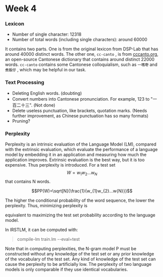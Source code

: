 # Week 4

### Lexicon

* Number of single character: 12318
* Number of total words \(including single characters\): around 60000

It contains two parts. One is from the original lexicon from DSP-Lab that has around 40000 distinct words. The other one, `cc-canto` , is from [cccanto.org](/cccanto.org), an open-source Cantonese dictionary that contains around distinct 22000 words. `cc-canto` contains some Cantonese colloquialism, such as `一嚿嘢` and `煮飯仔` , which may be helpful in our task.

### Text Processing

* Deleting English words. \(doubting\)
* Convert numbers into Cantonese pronunciation. For example, 123 to "一百二十三". \(Not done\)
* Delete useless punctuation, like brackets, quotation marks. \(Needs further improvement, as Chinese punctuation has so many formats\)
* Pruning?

### Perplexity

Perplexity is an intrinsic evaluation of the Language Model \(LM\), compared with the extrinsic evaluation, which evaluate the performance of a language model by embedding it in an application and measuring how much the application improves. Extrinsic evaluation is the best way, but it is too expensive. Thus perplexity is introduced. For a test set $$W=w_{1}w_{2}...w_{N}$$ that contains N words.

$$PP(W)=\sqrt[N]{\frac{1}{w_{1}w_{2}...w{N}}}$$

The higher the conditional probability of the word sequence, the lower the perplexity. Thus, minimizing perplexity is

equivalent to maximizing the test set probability according to the language model.

In IRSTLM, it can be computed with:

> compile-lm train.lm --eval=test

Note that in computing perplexities, the N-gram model P must be constructed without any knowledge of the test set or any prior knowledge of the vocabulary of the test set. Any kind of knowledge of the test set can cause the perplexity to be artificially low. The perplexity of two language models is only comparable if they use identical vocabularies.





